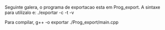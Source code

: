 Seguinte galera, o programa de exportacao esta em Prog_export.
A sintaxe para utilizalo e:
	./exportar -c <Nome da classe> -t <Id do tratador> -v <Id do funcionario> <arquivo de saida>

Para compilar,
	g++ -o exportar ./Prog_export/main.cpp	
